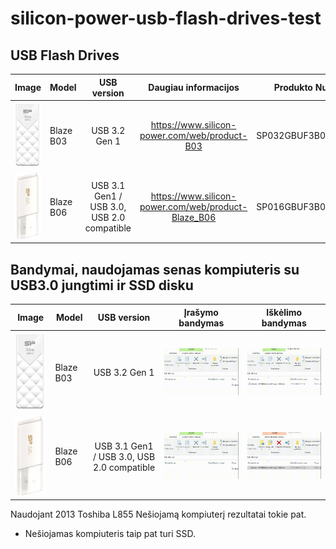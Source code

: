 # silicon-power-usb-flash-drives-test

## USB Flash Drives
| Image | Model        | USB version           | Daugiau informacijos  | Produkto Numeris | Talpa | Kada Pirktas |
| ---- | ------------- |:-------------:| :-----:| -----:| -----:|-----:|
| ![Kiku](2.png) | Blaze B03      | USB 3.2 Gen 1 | https://www.silicon-power.com/web/product-B03 | SP032GBUF3B03V1W | 32GB | 2020 |
| ![Kiku](1.png) | Blaze B06      | USB 3.1 Gen1 / USB 3.0, USB 2.0 compatible | https://www.silicon-power.com/web/product-Blaze_B06 | SP016GBUF3B06V1W | 16GB | 2013 |

## Bandymai, naudojamas senas kompiuteris su USB3.0 jungtimi ir SSD disku

| Image | Model        | USB version           |  Įrašymo bandymas | Iškėlimo bandymas |
| ---- | ------------- |:-------------:|:-------------:| :-------------:|
| ![Kiku](2.png) | Blaze B03      | USB 3.2 Gen 1 | ![Kiku](11-58-27.gif) | ![Kiku](12-03-47.gif) |
| ![Kiku](1.png) | Blaze B06      | USB 3.1 Gen1 / USB 3.0, USB 2.0 compatible | ![Kiku](12-15-22.gif) | ![Kiku](12-17-04.gif) |

Naudojant 2013 Toshiba L855 Nešiojamą kompiuterį rezultatai tokie pat.
* Nešiojamas kompiuteris taip pat turi SSD.
